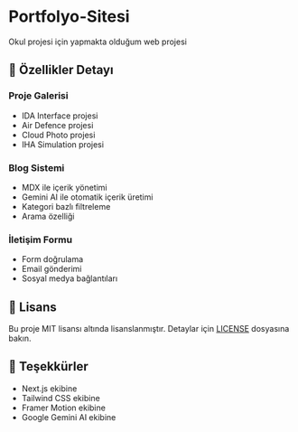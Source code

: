 # Portfolyo-Sitesi
Okul projesi için yapmakta olduğum web projesi



## 🎯 Özellikler Detayı

### Proje Galerisi
- IDA Interface projesi
- Air Defence projesi
- Cloud Photo projesi
- IHA Simulation projesi

### Blog Sistemi
- MDX ile içerik yönetimi
- Gemini AI ile otomatik içerik üretimi
- Kategori bazlı filtreleme
- Arama özelliği

### İletişim Formu
- Form doğrulama
- Email gönderimi
- Sosyal medya bağlantıları



## 📝 Lisans

Bu proje MIT lisansı altında lisanslanmıştır. Detaylar için [LICENSE](LICENSE) dosyasına bakın.



## 🙏 Teşekkürler

- Next.js ekibine
- Tailwind CSS ekibine
- Framer Motion ekibine
- Google Gemini AI ekibine
